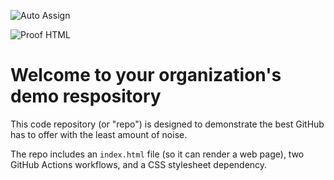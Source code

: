 ![Auto Assign](https://github.com/Manik-Enterprise/demo-repository/actions/workflows/auto-assign.yml/badge.svg)

![Proof HTML](https://github.com/Manik-Enterprise/demo-repository/actions/workflows/proof-html.yml/badge.svg)

# Welcome to your organization's demo respository
This code repository (or "repo") is designed to demonstrate the best GitHub has to offer with the least amount of noise.

The repo includes an `index.html` file (so it can render a web page), two GitHub Actions workflows, and a CSS stylesheet dependency.
